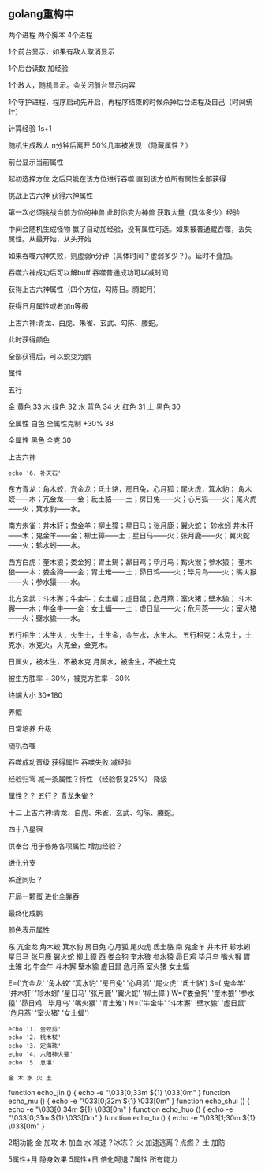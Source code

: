 ## golang重构中

两个进程 两个脚本
4个进程 

1个前台显示，如果有敌人取消显示

1个后台读数 加经验

1个敌人，随机显示。会关闭前台显示内容

1个守护进程，程序启动先开启，再程序结束的时候杀掉后台进程及自己（时间统计）





计算经验 1s+1

随机生成敌人 n分钟后离开 50%几率被发现  （隐藏属性？）

前台显示当前属性



起初选择方位
之后只能在该方位进行吞噬
直到该方位所有属性全部获得



挑战上古六神 获得六神属性

第一次必须挑战当前方位的神兽  此时你变为神兽 获取大量（具体多少）经验


中间会随机生成怪物 赢了自动加经验，没有属性可选。如果被普通鲲吞噬，丢失属性。从最开始，从头开始

如果吞噬六神失败，则虚弱n分钟（具体时间？虚弱多少？）。延时不叠加。

吞噬六神成功后可以解buff
吞噬普通成功可以减时间

获得上古六神属性（四个方位，勾陈日。腾蛇月）

获得日月属性或者加n等级

上古六神:青龙、白虎、朱雀、玄武、勾陈、螣蛇。

此时获得颜色


全部获得后，可以蜕变为鹏




属性

五行

金 黄色 33
木 绿色 32
水 蓝色 34
火 红色 31
土 黑色 30

全属性 白色 全属性克制 +30% 38

全属性 黑色 全克 30
 


上古六神




    echo '6. 补天石'





东方青龙：角木蛟，亢金龙；氐土貉，房日兔，心月狐；尾火虎，箕水豹；
角木蛟——木；亢金龙——金；氐土貉——土；房日兔——火；心月狐——火；尾火虎——火；箕水豹——水。

南方朱雀：井木豻；鬼金羊；柳土獐；星日马；张月鹿；翼火蛇； 轸水蚓
井木犴——木；鬼金羊——金；柳土獐——土；星日马——火；张月鹿——火；翼火蛇——火；轸水蚓——水。

西方白虎：奎木狼；娄金狗；胃土鴙；昴日鸡；毕月鸟；觜火猴；参水猿；
奎木狼——木；娄金狗——金；胃土雉——土；昴日鸡——火；毕月乌——火；嘴火猴——火；参水猿——水。

北方玄武：斗木獬；牛金牛；女土蝠；虛日鼠；危月燕；室火猪；壁水貐；
斗木獬——木；牛金牛——金；女土蝠——土；虚日鼠——火；危月燕——火；室火猪——火；壁水貐——水。


五行相生：木生火，火生土，土生金，金生水，水生木。
五行相克：木克土，土克水，水克火，火克金，金克木。

日属火，被木生，不被水克
月属水，被金生，不被土克

被生方胜率 + 30%，被克方胜率 - 30%

终端大小
30*180


养鲲

日常培养
升级

随机吞噬

吞噬成功晋级 获得属性
吞噬失败 减经验

经验归零 减一条属性？特性 （经验恢复25%）  降级

属性？？
五行？ 青龙朱雀？ 

十二
上古六神:青龙、白虎、朱雀、玄武、勾陈、螣蛇。

四十八星宿

供奉台  用于修炼各项属性 增加经验？

进化分支

殊途同归？

开局一颗蛋
进化全靠吞

最终化成鹏


颜色表示属性

东	亢金龙	角木蛟	箕水豹	房日兔	心月狐	尾火虎	氐土貉
南	鬼金羊	井木犴	轸水蚓	星日马	张月鹿	翼火蛇	柳土獐
西	娄金狗	奎木狼	参水猿	昴日鸡	毕月乌	嘴火猴	胃土雉
北	牛金牛	斗木獬	壁水貐	虚日鼠	危月燕	室火猪	女土蝠



E=('亢金龙' '角木蛟' '箕水豹' '房日兔' '心月狐' '尾火虎' '氐土貉')
S=('鬼金羊' '井木犴' '轸水蚓' '星日马' '张月鹿' '翼火蛇' '柳土獐')
W=('娄金狗' '奎木狼' '参水猿' '昴日鸡' '毕月乌' '嘴火猴' '胃土雉')
N=('牛金牛' '斗木獬' '壁水貐' '虚日鼠' '危月燕' '室火猪' '女土蝠')




    echo '1. 金蛟剪' 
    echo '2. 桃木杖' 
    echo '3. 定海珠' 
    echo '4. 六阳神火鉴' 
    echo '5. 息壤' 

    金 木 水 火 土 



    
function echo_jin () {
    echo -e "\033[0;33m ${1} \033[0m"
}
function echo_mu () {
    echo -e "\033[0;32m ${1} \033[0m"
}
function echo_shui () {
    echo -e "\033[0;34m ${1} \033[0m"
}
function echo_huo () {
    echo -e "\033[0;31m ${1} \033[0m"
}
function echo_tu () {
    echo -e "\033[1;30m ${1} \033[0m"
}



2期功能
金 加攻
木 加血
水 减速？冰冻？
火 加速逃离？点燃？
土 加防

5属性+月 隐身效果
5属性+日 倍化呵退
7属性 所有能力